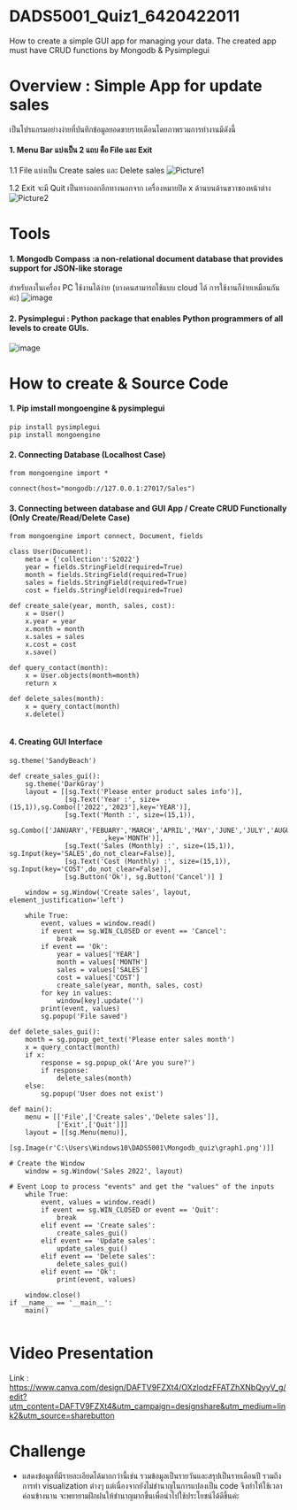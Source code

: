 # DADS5001_Quiz1_6420422011
How to create a simple GUI app for managing your data. The created app must have CRUD functions by Mongodb & Pysimplegui






# Overview : Simple App for update sales
เป็นโปรแกรมอย่างง่ายที่บันทึกข้อมูลยอดขายรายเดือนโดยภาพรวมการทำงานมีดังนี้

#### 1. Menu Bar แบ่งเป็น 2 แถบ คือ File และ Exit
   1.1 File แบ่งเป็น Create sales และ Delete sales
   ![Picture1](https://user-images.githubusercontent.com/115800837/204842070-7d4b7af4-f564-4cdf-b8e2-0deac81fb5ce.png)
   
   1.2 Exit จะมี Quit เป็นทางออกอีกทางนอกจาก เครื่องหมายปิด x ด้านบนด้านขวาของหน้าต่าง
   ![Picture2](https://user-images.githubusercontent.com/115800837/204842089-14c1da4f-fc2e-48f4-92d0-8a7f3e1adad0.png)


# Tools
#### 1. Mongodb Compass :a non-relational document database that provides support for JSON-like storage
สำหรับลงในเครื่อง PC ใช้งานได้ง่าย (บางคนสามารถใช้แบบ cloud ได้ การใช้งานก็ง่ายเหมือนกันค่ะ)
![image](https://user-images.githubusercontent.com/115800837/204842983-e9896f72-892c-4fcf-9434-1a3577efe64f.png)

#### 2. Pysimplegui : Python package that enables Python programmers of all levels to create GUIs. 
![image](https://user-images.githubusercontent.com/115800837/204843899-25b0c7db-c121-4a91-924a-4041478010a3.png)


# How to create & Source Code
#### 1. Pip imstall mongoengine & pysimplegui
```
pip install pysimplegui
pip install mongoengine

```


#### 2. Connecting Database (Localhost Case) 
```
from mongoengine import *

connect(host="mongodb://127.0.0.1:27017/Sales")

```


#### 3. Connecting between database and GUI App / Create CRUD Functionally (Only Create/Read/Delete Case)
```
from mongoengine import connect, Document, fields

class User(Document):
    meta = {'collection':'S2022'}
    year = fields.StringField(required=True)
    month = fields.StringField(required=True)
    sales = fields.StringField(required=True)
    cost = fields.StringField(required=True)

def create_sale(year, month, sales, cost):
    x = User() 
    x.year = year
    x.month = month
    x.sales = sales
    x.cost = cost
    x.save()

def query_contact(month):
    x = User.objects(month=month)
    return x

def delete_sales(month):
    x = query_contact(month)
    x.delete()
    
```

#### 4. Creating GUI Interface
```
sg.theme('SandyBeach')

def create_sales_gui():
    sg.theme('DarkGray')
    layout = [[sg.Text('Please enter product sales info')],
              [sg.Text('Year :', size=(15,1)),sg.Combo(['2022','2023'],key='YEAR')],
              [sg.Text('Month :', size=(15,1)),
               sg.Combo(['JANUARY','FEBUARY','MARCH','APRIL','MAY','JUNE','JULY','AUGUST','SEPTEMBER','OCTOBER','NOVEMVER','DECEMBER']
                        ,key='MONTH')],
              [sg.Text('Sales (Monthly) :', size=(15,1)), sg.Input(key='SALES',do_not_clear=False)],
              [sg.Text('Cost (Monthly) :', size=(15,1)), sg.Input(key='COST',do_not_clear=False)],
              [sg.Button('Ok'), sg.Button('Cancel')] ]
    
    window = sg.Window('Create sales', layout, element_justification='left')
    
    while True:
        event, values = window.read()
        if event == sg.WIN_CLOSED or event == 'Cancel':
            break
        if event == 'Ok':
            year = values['YEAR']
            month = values['MONTH']
            sales = values['SALES']
            cost = values['COST']
            create_sale(year, month, sales, cost)
        for key in values:
            window[key].update('')
        print(event, values)
        sg.popup('File saved')
                   
def delete_sales_gui():
    month = sg.popup_get_text('Please enter sales month')
    x = query_contact(month)
    if x:
        response = sg.popup_ok('Are you sure?')
        if response:
            delete_sales(month)
    else:
        sg.popup('User does not exist')

def main():
    menu = [['File',['Create sales','Delete sales']],
            ['Exit',['Quit']]]
    layout = [[sg.Menu(menu)],
              [sg.Image(r'C:\Users\Windows10\DADS5001\Mongodb_quiz\graph1.png')]]

# Create the Window
    window = sg.Window('Sales 2022', layout)

# Event Loop to process "events" and get the "values" of the inputs
    while True:
        event, values = window.read()
        if event == sg.WIN_CLOSED or event == 'Quit':
            break
        elif event == 'Create sales':
            create_sales_gui()
        elif event == 'Update sales':
            update_sales_gui()
        elif event == 'Delete sales':
            delete_sales_gui()
        elif event == 'Ok':
            print(event, values)
    
    window.close()
if __name__ == '__main__':
    main()
    
```

# Video Presentation
Link : https://www.canva.com/design/DAFTV9FZXt4/OXzlodzFFATZhXNbQyyV_g/edit?utm_content=DAFTV9FZXt4&utm_campaign=designshare&utm_medium=link2&utm_source=sharebutton

# Challenge
- แสดงข้อมูลที่มีรายละเอียดได้มากกว่านี้เช่น รวมข้อมูลเป็นรายวันและสรุปเป็นรายเดือนปี รวมถึงการทำ visualization ต่างๆ แต่เนื่องจากยังไม่ชำนาญในการแปลงเป็น code จึงทำให้ใช้เวลาค่อนข้างนาน จะพยายามฝึกฝนให้ชำนาญมากขึ้นเพื่อนำไปใช้ประโยชน์ได้ดีขึ้นค่ะ 
